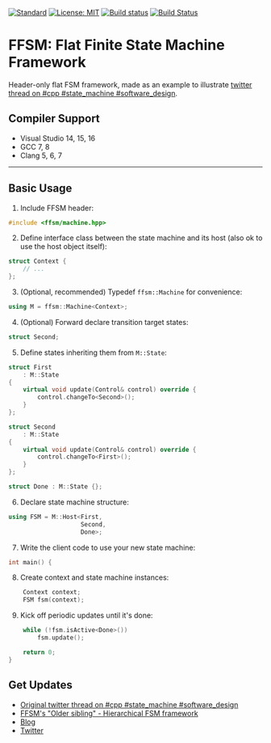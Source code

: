 [![Standard](https://img.shields.io/badge/c%2B%2B-14/17/20-blue.svg)](https://en.wikipedia.org/wiki/C%2B%2B#Standardization)
[![License: MIT](https://img.shields.io/badge/License-MIT-blue.svg)](https://opensource.org/licenses/MIT)
[![Build status](https://ci.appveyor.com/api/projects/status/gy4gu98j2n3phtcx?svg=true)](https://ci.appveyor.com/project/andrew-gresyk/ffsm)
[![Build Status](https://travis-ci.org/andrew-gresyk/FFSM.svg?branch=master)](https://travis-ci.org/andrew-gresyk/FFSM)

# FFSM: Flat Finite State Machine Framework

Header-only flat FSM framework, made as an example to illustrate [twitter thread on #cpp #state_machine #software_design](https://threadreaderapp.com/thread/1108411688079015936.html).

## Compiler Support

- Visual Studio 14, 15, 16
- GCC 7, 8
- Clang 5, 6, 7

---

## Basic Usage

1. Include FFSM header:

```cpp
#include <ffsm/machine.hpp>
```

2. Define interface class between the state machine and its host
(also ok to use the host object itself):

```cpp
struct Context {
    // ...
};
```

3. (Optional, recommended) Typedef `ffsm::Machine` for convenience:

```cpp
using M = ffsm::Machine<Context>;
```

4. (Optional) Forward declare transition target states:

```cpp
struct Second;
```

5. Define states inheriting them from `M::State`:

```cpp
struct First
    : M::State
{
    virtual void update(Control& control) override {
        control.changeTo<Second>();
    }
};

struct Second
    : M::State
{
    virtual void update(Control& control) override {
        control.changeTo<First>();
    }
};

struct Done : M::State {};

```

6. Declare state machine structure:

```cpp
using FSM = M::Host<First,
                    Second,
                    Done>;
```

7. Write the client code to use your new state machine:

```cpp
int main() {
```

8. Create context and state machine instances:

```cpp
    Context context;
    FSM fsm(context);
```

9. Kick off periodic updates until it's done:

```cpp
    while (!fsm.isActive<Done>())
        fsm.update();

    return 0;
}
```

## Get Updates

- [Original twitter thread on #cpp #state_machine #software_design](https://threadreaderapp.com/thread/1108411688079015936.html)
- [FFSM's "Older sibling" - Hierarchical FSM framework](https://hfsm.dev)
- [Blog](https://gresyk.dev)
- [Twitter](https://www.twitter.com/andrew_gresyk)
